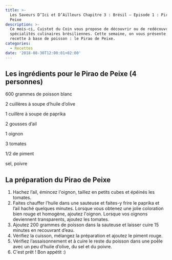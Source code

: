 ```yaml
---
title: >-
  Les Saveurs D’Ici et D’Ailleurs Chapitre 3 : Brésil – Episode 1 : Pirao de
  Peixe
description: >-
  Ce mois-ci, Cuistot du Coin vous propose de découvrir ou de redécouvrir des
  spécialités culinaires brésiliennes. Cette semaine, on vous présente une
  recette à base de poisson : le Pirao de Peixe.
categories:
  - Recettes
date: '2018-08-30T12:00:01+02:00'
---
```

## Les ingrédients pour le Pirao de Peixe (4 personnes)

600 grammes de poisson blanc 

2 cuillères à soupe d’huile d’olive

1 cuillère à soupe de paprika

2 gousses d’ail

1 oignon

3 tomates

1/2 de piment 

sel, poivre



## La préparation du Pirao de Peixe 

1. Hachez l’ail, émincez l'oignon, taillez en petits cubes et épéinés les tomates. 
2. Faites chauffer l’huile dans une sauteuse et faites-y frire le paprika et l’ail haché quelques minutes. Lorsque vous obtenez une jolie coloration bien rouge et homogène, ajoutez l'oignon. Lorsque vos oignons deviennent transparents, ajoutez les tomates.
3. Ajoutez 200 grammes de poisson dans la sauteuse et laisser cuire 15 minutes en recouvrant d’eau.
4. Vérifiez la cuisson, mélangez la préparation et ajoutez le piment rouge.
5. Vérifiez l’assaisonnement et à cuire le reste du poisson dans une poêle avec un peu d’huile d’olive, du sel et du poivre.
6. C'est prêt ! Bon appétit :)
